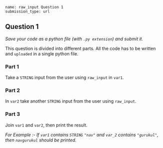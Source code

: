 ```ngMeta
name: raw_input Question 1
submission_type: url
```

## Question 1
*Save your code as a python file (with `.py extension`) and submit it.*

This question is divided into different parts. All the code has to be written and `uploaded` in a single python file.

### Part 1

Take a `STRING` input from the user using `raw_input` in `var1`.

### Part 2
In `var2` take another `STRING` input from the user using `raw_input`.


### Part 3
Join `var1` and `var2`, then print the result.

  
*For Example :- If `var1` contains `STRING` `"nav"` and `var_2` contains `"gurukul"`, then `navgurukul` should be printed.*